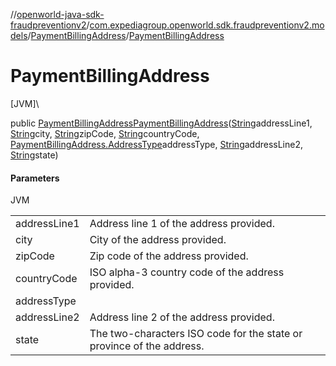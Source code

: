 //[openworld-java-sdk-fraudpreventionv2](../../../index.md)/[com.expediagroup.openworld.sdk.fraudpreventionv2.models](../index.md)/[PaymentBillingAddress](index.md)/[PaymentBillingAddress](-payment-billing-address.md)

# PaymentBillingAddress

[JVM]\

public [PaymentBillingAddress](index.md)[PaymentBillingAddress](-payment-billing-address.md)([String](https://docs.oracle.com/javase/8/docs/api/java/lang/String.html)addressLine1, [String](https://docs.oracle.com/javase/8/docs/api/java/lang/String.html)city, [String](https://docs.oracle.com/javase/8/docs/api/java/lang/String.html)zipCode, [String](https://docs.oracle.com/javase/8/docs/api/java/lang/String.html)countryCode, [PaymentBillingAddress.AddressType](-address-type/index.md)addressType, [String](https://docs.oracle.com/javase/8/docs/api/java/lang/String.html)addressLine2, [String](https://docs.oracle.com/javase/8/docs/api/java/lang/String.html)state)

#### Parameters

JVM

| | |
|---|---|
| addressLine1 | Address line 1 of the address provided. |
| city | City of the address provided. |
| zipCode | Zip code of the address provided. |
| countryCode | ISO alpha-3 country code of the address provided. |
| addressType |
| addressLine2 | Address line 2 of the address provided. |
| state | The two-characters ISO code for the state or province of the address. |
